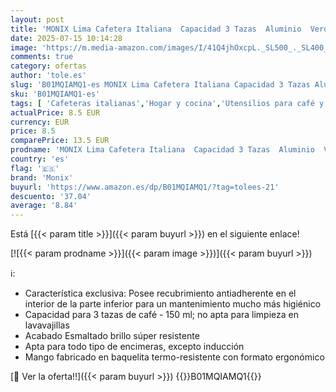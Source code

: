 ```yaml
---
layout: post
title: 'MONIX Lima Cafetera Italiana  Capacidad 3 Tazas  Aluminio  Verde  9 cm'
date: 2025-07-15 10:14:28
image: 'https://m.media-amazon.com/images/I/41Q4jhOxcpL._SL500_._SL400_.jpg'
comments: true
category: ofertas
author: 'tole.es'
slug: 'B01MQIAMQ1-es MONIX Lima Cafetera Italiana Capacidad 3 Tazas Aluminio...'
sku: 'B01MQIAMQ1-es'
tags: [ 'Cafeteras italianas','Hogar y cocina','Utensilios para café y té','cafetera','monix','🇪🇸', ]
actualPrice: 8.5 EUR
currency: EUR
price: 8.5
comparePrice: 13.5 EUR
prodname: 'MONIX Lima Cafetera Italiana  Capacidad 3 Tazas  Aluminio  Verde  9 cm'
country: 'es'
flag: '🇪🇸'
brand: 'Monix'
buyurl: 'https://www.amazon.es/dp/B01MQIAMQ1/?tag=tolees-21'
descuento: '37.04'
average: '8.84'
---
```


Está [{{< param title >}}]({{< param buyurl >}}) en el siguiente enlace!

[![{{< param prodname >}}]({{< param image >}})]({{< param buyurl >}})

ℹ️:

- Característica exclusiva: Posee recubrimiento antiadherente en el interior de la parte inferior para un mantenimiento mucho más higiénico
- Capacidad para 3 tazas de café - 150 ml; no apta para limpieza en lavavajillas
- Acabado Esmaltado brillo súper resistente
- Apta para todo tipo de encimeras, excepto inducción
- Mango fabricado en baquelita termo-resistente con formato ergonómico

[🛒 Ver la oferta!!]({{< param buyurl >}})
{{<world>}}B01MQIAMQ1{{</world>}}
